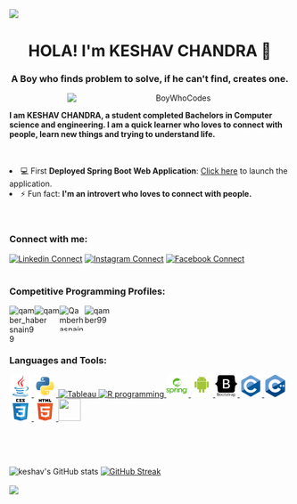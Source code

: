 <img src="https://komarev.com/ghpvc/?username=keshav-chandra&color=blue"/>
<h1 align="center">HOLA! I'm KESHAV CHANDRA <!--<img src="https://raw.githubusercontent.com/ABSphreak/ABSphreak/master/gifs/Hi.gif" width="30px">--> 👋 </h1>
<h3 align="center">A Boy who finds problem to solve, if he can't find, creates one.</h3>
  <div align ="center">
    <img align ="right" alt="BoyWhoCodes"  width="400" src="https://media4.giphy.com/media/qgQUggAC3Pfv687qPC/giphy.gif"/>
  </div>
  <br>
  <div align ="left">
    <p><b>I am KESHAV CHANDRA, a  student completed Bachelors in Computer science and engineering. I am a quick learner who loves to connect with people, learn new things and trying to understand life.</p>
    </b>
</div><br>
<br>
<li> 💻 First <b>Deployed Spring Boot Web Application</b>: <a href="https://dictionaryapp.azurewebsites.net">Click here</a> to launch the application.</li>
<li> ⚡ Fun fact: <b>I'm an introvert who loves to connect with people.</b></li>
<br><br>
<h3> Connect with me:</h3>

[![Linkedin Connect](https://img.shields.io/badge/LinkedIn-0077B5?style=for-the-badge&logo=linkedin&logoColor=white)](https://www.linkedin.com/in/k-chandra)
[![Instagram Connect](https://img.shields.io/badge/Instagram-E4405F?style=for-the-badge&logo=instagram&logoColor=white)](https://www.instagram.com/keshav2220_/)
[![Facebook Connect](https://img.shields.io/badge/Facebook-1877F2?style=for-the-badge&logo=facebook&logoColor=white)](https://www.facebook.com/Keshav2220)
<br><br>
### Competitive Programming Profiles:
[<img align="left" alt="qamber_hasnain99" width="45px" src="https://upload.wikimedia.org/wikipedia/commons/4/40/HackerRank_Icon-1000px.png" />](https://www.hackerrank.com/keshavchandra221)&nbsp;&nbsp;&nbsp;&nbsp;&nbsp;
[<img align="left" alt="qamber" height="45px" width="45px" src="https://cdnjs.cloudflare.com/ajax/libs/simple-icons/3.2.0/hackerearth.svg"/>](https://www.hackerearth.com/@qamber)&nbsp;&nbsp;&nbsp;&nbsp;&nbsp;
[<img align="left" alt="Qamberhasnain" height="45px" width="45px" src="https://upload.wikimedia.org/wikipedia/commons/a/ab/LeetCode_logo_white_no_text.svg"/>](https://leetcode.com/Qamberhasnain/)&nbsp;&nbsp;&nbsp;&nbsp;&nbsp;
[<img align="left" alt="qamber99" width="45px" src="https://www.stopstalk.com/static/images/stopstalk-logo.png" />](https://www.stopstalk.com/user/profile/qamber99)

<br><br>

<h3 align="left">Languages and Tools:</h3>
<p align="left"> <a href="https://www.java.com" target="_blank"> <img src="https://raw.githubusercontent.com/devicons/devicon/master/icons/java/java-original.svg" alt="java" width="40" height="40"/> </a> <a href="https://www.python.org" target="_blank"> <img src="https://raw.githubusercontent.com/devicons/devicon/master/icons/python/python-original.svg" alt="python" width="40" height="40"/> </a> <a href="https://www.tableau.com/" target="_blank"> <img src="https://user-images.githubusercontent.com/63412921/165773830-56ca90c9-777d-40e2-81ee-da6858f5ea4d.svg" alt="Tableau" width="40" height="40"/> </a> <a href="https://www.r-project.org/" target="_blank"> <img src="https://user-images.githubusercontent.com/63412921/165775887-a81a0622-c5a4-4540-91b1-aa6165105398.png" alt="R programming" width="40" height="40"/> </a><a href="https://spring.io/projects/spring-boot" target="_blank"> <img src="https://raw.githubusercontent.com/devicons/devicon/master/icons/spring/spring-original-wordmark.svg" alt="Spring-Boot" width="40" height="40"/> </a><a href="https://developer.android.com/" target="_blank"> <img src="https://raw.githubusercontent.com/devicons/devicon/master/icons/android/android-original-wordmark.svg" alt="Android" width="40" height="40"/> </a> <a href="https://getbootstrap.com" target="_blank"> <img src="https://raw.githubusercontent.com/devicons/devicon/master/icons/bootstrap/bootstrap-plain-wordmark.svg" alt="bootstrap" width="40" height="40"/> </a> <a href="https://www.cprogramming.com/" target="_blank"> <img src="https://raw.githubusercontent.com/devicons/devicon/master/icons/c/c-original.svg" alt="c" width="40" height="40"/> </a> <a href="https://www.w3schools.com/cpp/" target="_blank"> <img src="https://raw.githubusercontent.com/devicons/devicon/master/icons/cplusplus/cplusplus-original.svg" alt="cplusplus" width="40" height="40"/> </a> <a href="https://www.w3schools.com/css/" target="_blank"> <img src="https://raw.githubusercontent.com/devicons/devicon/master/icons/css3/css3-original-wordmark.svg" alt="css3" width="40" height="40"/> </a>  </a> <a href="https://www.w3.org/html/" target="_blank"> <img src="https://raw.githubusercontent.com/devicons/devicon/master/icons/html5/html5-original-wordmark.svg" alt="html5" width="40" height="40"/> </a><img src = 'https://github.com/MarikIshtar007/MarikIshtar007/blob/master/images/git.svg' width="40" height="40"/>  </p>
<br><br><br>

![keshav's GitHub stats](https://github-readme-streak-stats.herokuapp.com/?user=keshav-chandra&theme=vision-friendly)
[![GitHub Streak](https://github-readme-streak-stats.herokuapp.com?user=keshav-chandra&theme=calm&hide_border=true&date_format=M%20j%5B%2C%20Y%5D)](https://git.io/streak-stats)
<br>

<img align="center" src="https://github-readme-stats.vercel.app/api?username=keshav-chandra&count_private=true&show_icons=true&theme=calm&hide_border=true" />

